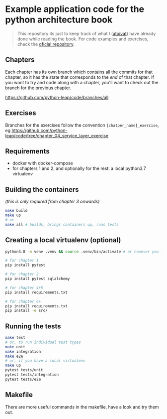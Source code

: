 # Example application code for the python architecture book
> This repository its just to keep track of what I ([atoivat](https://github.com/atoivat)) have already done while reading the book. For code examples and exercises, check the [oficial repository](https://github.com/cosmicpython/code).
## Chapters

Each chapter has its own branch which contains all the commits for that chapter,
so it has the state that corresponds to the _end_ of that chapter.  If you want
to try and code along with a chapter, you'll want to check out the branch for the
previous chapter.

https://github.com/python-leap/code/branches/all


## Exercises

Branches for the exercises follow the convention `{chatper_name}_exercise`, eg 
https://github.com/python-leap/code/tree/chapter_04_service_layer_exercise


## Requirements

* docker with docker-compose
* for chapters 1 and 2, and optionally for the rest: a local python3.7 virtualenv


## Building the containers

_(this is only required from chapter 3 onwards)_

```sh
make build
make up
# or
make all # builds, brings containers up, runs tests
```

## Creating a local virtualenv (optional)

```sh
python3.8 -m venv .venv && source .venv/bin/activate # or however you like to create virtualenvs

# for chapter 1
pip install pytest 

# for chapter 2
pip install pytest sqlalchemy

# for chapter 4+5
pip install requirements.txt

# for chapter 6+
pip install requirements.txt
pip install -e src/
```

<!-- TODO: use a make pipinstall command -->


## Running the tests

```sh
make test
# or, to run individual test types
make unit
make integration
make e2e
# or, if you have a local virtualenv
make up
pytest tests/unit
pytest tests/integration
pytest tests/e2e
```

## Makefile

There are more useful commands in the makefile, have a look and try them out.

